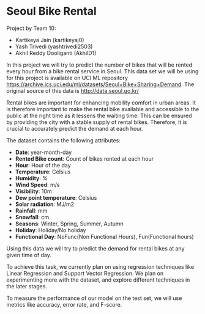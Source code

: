 # Seoul Bike Rental

Project by Team 10: 

* Kartikeya Jain (kartikeyaj0)
* Yash Trivedi  (yashtrivedi2503)
* Akhil Reddy Dooliganti (AkhilD1)
 
 
In this project we will try to predict the number of bikes that will be rented every hour from a bike rental service in Seoul. This data set we will be using for this project is available on UCI ML repository https://archive.ics.uci.edu/ml/datasets/Seoul+Bike+Sharing+Demand. The original source of this data is http://data.seoul.go.kr/

Rental bikes are important for enhancing mobility comfort in urban areas. It is therefore important to make the rental bike available and accessible to the public at the right time as it lessens the waiting time. This can be ensured by providing the city with a stable supply of rental bikes. Therefore, it is crucial to accurately predict the demand at each hour.

The dataset contains the following attributes:

* **Date**: year-month-day
* **Rented Bike count**: Count of bikes rented at each hour
* **Hour**: Hour of the day
* **Temperature**: Celsius
* **Humidity**: %
* **Wind Speed**: m/s
* **Visibility**: 10m
* **Dew point temperature**: Celsius
* **Solar radiation**: MJ/m2
* **Rainfall**: mm
* **Snowfall**: cm
* **Seasons**: Winter, Spring, Summer, Autumn
* **Holiday**: Holiday/No holiday
* **Functional Day**: NoFunc(Non Functional Hours), Fun(Functional hours)


Using this data we will try to predict the demand for rental bikes at any given time of day.

To achieve this task, we currently plan on using regression techniques like Linear Regression and Support Vector Regression. We plan on experimenting more with the dataset, and explore different techniques in the later stages.

To measure the performance of our model on the test set, we will use metrics like accuracy, error rate, and F-score.
